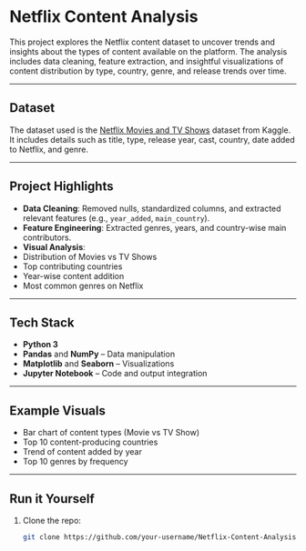 #  Netflix Content Analysis

This project explores the Netflix content dataset to uncover trends and insights about the types of content available on the platform. The analysis includes data cleaning, feature extraction, and insightful visualizations of content distribution by type, country, genre, and release trends over time.

---

##  Dataset
The dataset used is the [Netflix Movies and TV Shows](https://www.kaggle.com/datasets/shivamb/netflix-shows) dataset from Kaggle. It includes details such as title, type, release year, cast, country, date added to Netflix, and genre.

---

##  Project Highlights

-  **Data Cleaning**: Removed nulls, standardized columns, and extracted relevant features (e.g., `year_added`, `main_country`).
-  **Feature Engineering**: Extracted genres, years, and country-wise main contributors.
-  **Visual Analysis**:
  - Distribution of Movies vs TV Shows
  - Top contributing countries
  - Year-wise content addition
  - Most common genres on Netflix

---

##  Tech Stack

- **Python 3**
- **Pandas** and **NumPy** – Data manipulation
- **Matplotlib** and **Seaborn** – Visualizations
- **Jupyter Notebook** – Code and output integration

---

##  Example Visuals

-  Bar chart of content types (Movie vs TV Show)
-  Top 10 content-producing countries
-  Trend of content added by year
-  Top 10 genres by frequency

---

##  Run it Yourself

1. Clone the repo:
   ```bash
   git clone https://github.com/your-username/Netflix-Content-Analysis.git
